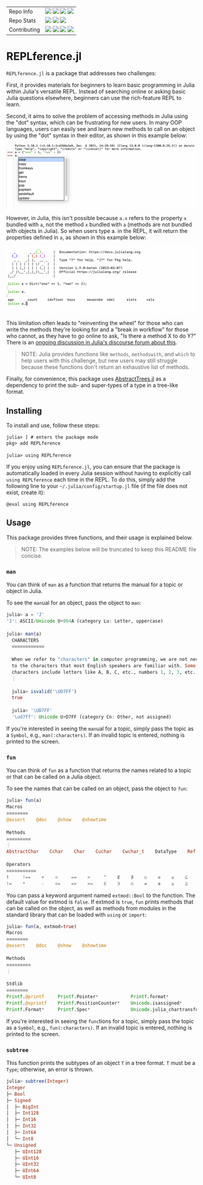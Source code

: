 <table>
    <!-- Info -->
    <tr>
        <td>Repo Info</td>
        <td>
            <a href="https://github.com/udohjeremiah/REPLference.jl/blob/master/LICENSE.md"><img src="https://img.shields.io/badge/License-MIT-blue"/></a>
            <a href="https://github.com/udohjeremiah/REPLference.jl/blob/master/CITATION.bib"><img src="https://img.shields.io/badge/Citation-Cite%20this%20repository-blue"/></a>
            <a href="https://img.shields.io/badge/Development%3F-Active-success"><img src="https://img.shields.io/badge/Development%3F-Active-success"/></a>
            <a href="https://img.shields.io/badge/Maintained%3F-Yes-success" style="pointer-events: none;"><img src="https://img.shields.io/badge/Maintained%3F-Yes-success"/></a>
        </td>
    </tr>
    <!-- Stats -->
    <tr>
        <td>Repo Stats</td>
        <td>
            <a href="https://img.shields.io/github/repo-size/udohjeremiah/REPLference.jl"><img src="https://img.shields.io/github/repo-size/udohjeremiah/REPLference.jl"/></a>
            <a href="https://github.com/udohjeremiah/REPLference.jl/actions/workflows/CI.yml"><img src="https://github.com/udohjeremiah/REPLference.jl/actions/workflows/CI.yml/badge.svg?branch=master"/></a>
            <a href="https://codecov.io/gh/udohjeremiah/REPLference.jl/branch/master"><img src="https://codecov.io/gh/udohjeremiah/REPLference.jl/branch/master/graph/badge.svg"/></a>
        </td>
    </tr>
    <!-- Contributions -->
    <tr>
        <td>Contributing</td>
        <td>
            <a href="https://github.com/udohjeremiah/Continuous-Release-Workflow"><img src="https://img.shields.io/badge/Git%20Workflow-Continuous--Release-F05032?logo=git&logoColor=red"/></a>
            <a href="https://github.com/SciML/ColPrac"><img src="https://img.shields.io/badge/ColPrac-Contributor's%20Guide-blueviolet"/></a>
            <a href="https://github.com/invenia/BlueStyle"><img src="https://img.shields.io/badge/Code%20Style-blue-4495d1.svg"/></a>
            <a href="https://github.com/udohjeremiah/REPLference.jl/blob/master/TODO.md"><img src="https://img.shields.io/badge/Tasks-TODO.md-E44332?logo=todoist&logoColor=white"/></a>
        </td>
    </tr>
</table>

# REPLference.jl

`REPLference.jl` is a package that addresses two challenges:

First, it provides materials for beginners to learn basic programming in Julia within
Julia's versatile REPL. Instead of searching online or asking basic Julia questions
elsewhere, beginners can use the rich-feature REPL to learn.

Second, it aims to solve the problem of accessing methods in Julia using the "dot" syntax,
which can be frustrating for new users. In many OOP languages, users can easily see and
learn new methods to call on an object by using the "dot" syntax in their editor, as shown
in this example below:

![Python example](https://github.com/udohjeremiah/REPLference.jl/blob/master/assets/python_example.png)

However, in Julia, this isn't possible because `a.x` refers to the property `x` bundled with
`a`, not the method `x` bundled with `a` (methods are not bundled with objects in Julia). So
when users type a.<tab> in the REPL, it will return the properties defined in `a`, as shown
in this example below:

![Julia example](https://github.com/udohjeremiah/REPLference.jl/blob/master/assets/julia_example.png)

This limitation often leads to "reinventing the wheel" for those who can write the methods
they're looking for and a "break in workflow" for those who cannot, as they have to go
online to ask, "Is there a method X to do Y?" There is an
[ongoing discussion in Julia's discourse forum about this](https://discourse.julialang.org/t/allowing-the-object-method-args-syntax-as-an-alias-for-method-object-args/62051).

> NOTE: Julia provides functions like `methods`, `methodswith`, and `which` to help users
with this challenge, but new users may still struggle because these functions don't return
an exhaustive list of methods.

Finally, for convenience, this package uses [AbstractTrees.jl](https://github.com/JuliaCollections/AbstractTrees.jl)
as a dependency to print the sub- and super-types of a type in a tree-like format.

## Installing
To install and use, follow these steps:

```
julia> ] # enters the package mode
pkg> add REPLference

julia> using REPLference
```

If you enjoy using `REPLference.jl`, you can ensure that the package is automatically loaded
in every Julia session without having to explicitly call `using REPLference` each time in
the REPL. To do this, simply add the following line to your `~/.julia/config/startup.jl`
file (if the file does not exist, create it):

```
@eval using REPLference
```

## Usage
This package provides three functions, and their usage is explained below.

> NOTE: The examples below will be truncated to keep this README file concise.

### `man`
You can think of `man` as a function that returns the manual for a topic or object in Julia.

To see the `man`ual for an object, pass the object to `man`:

```julia
julia> a = 'J'
'J': ASCII/Unicode U+004A (category Lu: Letter, uppercase)

julia> man(a)
  CHARACTERS
  ≡≡≡≡≡≡≡≡≡≡≡≡

  When we refer to "characters" in computer programming, we are not necessarily limiting our view
  to the characters that most English speakers are familiar with. Some examples of these familiar
  characters include letters like A, B, C, etc., numbers 1, 2, 3, etc., and common punctuation
  ⋮

  julia> isvalid('\UD7FF')
  true
  
  julia> '\UD7FF'
  '\ud7ff': Unicode U+D7FF (category Cn: Other, not assigned)
```

If you're interested in seeing the `man`ual for a topic, simply pass the topic as a
`Symbol`, e.g., `man(:characters)`. If an invalid topic is entered, nothing is printed to
the screen.

### `fun`
You can think of `fun` as a function that returns the names related to a topic or that can
be called on a Julia object.

To see the names that can be called on an object, pass the object to `fun`:

```julia
julia> fun(a)
Macros
≡≡≡≡≡≡≡≡
@assert    @doc    @show    @showtime

Methods
≡≡≡≡≡≡≡≡≡
⋮
AbstractChar    Cchar    Char    Cuchar    Cwchar_t    DataType    Ref    Pair

Operators
≡≡≡≡≡≡≡≡≡≡≡
!     !==    +    <     ==    >     ^    ∉    ∌    ∪    ≡    ≤    ⊆    ⊈    ⊊    ===
!=    *      -    <=    =>    >=    ∈    ∋    ∩    ≠    ≢    ≥    ⊇    ⊉    ⊋ 
```

You can pass a keyword argument named `extmod::Bool` to the function. The default value for
extmod is `false`. If extmod is `true`, `fun` prints methods that can be called on the
object, as well as methods from modules in the standard library that can be loaded with
`using` or `import`:

```julia
julia> fun(a, extmod=true)
Macros
≡≡≡≡≡≡≡≡
@assert    @doc    @show    @showtime

Methods
≡≡≡≡≡≡≡≡≡
⋮

Stdlib
≡≡≡≡≡≡≡≡
Printf.@printf     Printf.Pointerˣ            Printf.formatˣ
Printf.@sprintf    Printf.PositionCounterˣ    Unicode.isassignedˣ
Printf.Formatˣ     Printf.Specˣ               Unicode.julia_chartransformˣ
```

If you're interested in seeing the `func`tions for a topic, simply pass the topic as a
`Symbol`, e.g., `fun(:characters)`. If an invalid topic is entered, nothing is printed to
the screen.

### `subtree`
This function prints the subtypes of an object `T` in a tree format. `T` must be a `Type`;
otherwise, an error is thrown.

```julia
julia> subtree(Integer)
Integer
├─ Bool
├─ Signed
│  ├─ BigInt
│  ├─ Int128
│  ├─ Int16
│  ├─ Int32
│  ├─ Int64
│  └─ Int8
└─ Unsigned
   ├─ UInt128
   ├─ UInt16
   ├─ UInt32
   ├─ UInt64
   └─ UInt8
```
